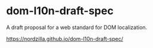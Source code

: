 # dom-l10n-draft-spec
A draft proposal for a web standard for DOM localization.

https://nordzilla.github.io/dom-l10n-draft-spec/
